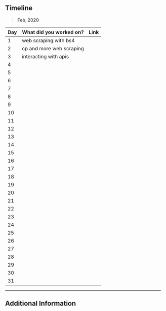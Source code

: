 ## Timeline

> **Feb, 2020**

|Day|What did you worked on?|Link|
|-------|------|--------|
|1|web scraping with bs4||
|2|cp and more web scraping||
|3|interacting with apis||
|4|||
|5|||
|6|||
|7|||
|8|||
|9|||
|10|||
|11|||
|12|||
|13|||
|14|||
|15|||
|16|||
|17|||
|18|||
|19|||
|20|||
|21|||
|22|||
|23|||
|24|||
|25|||
|26|||
|27|||
|28|||
|29|||
|30|||
|31|||



---

## Additional Information
